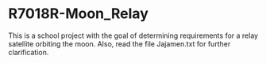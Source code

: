# R7018R-Moon_Relay
This is a school project with the goal of determining requirements for a relay satellite orbiting the moon.
Also, read the file Jajamen.txt for further clarification.